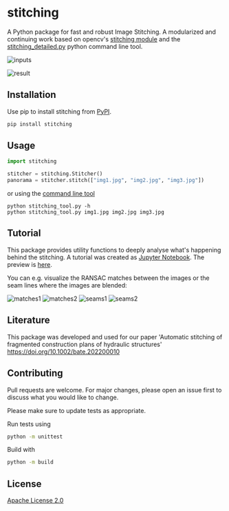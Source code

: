 # stitching

A Python package for fast and robust Image Stitching. A modularized and continuing work based on opencv's [stitching module](https://github.com/opencv/opencv/tree/4.x/modules/stitching) and the [stitching_detailed.py](https://github.com/opencv/opencv/blob/4.x/samples/python/stitching_detailed.py) python command line tool. 

![inputs](https://github.com/lukasalexanderweber/stitching_tutorial/blob/master/docs/static_files/inputs.png?raw=true) 

![result](https://github.com/lukasalexanderweber/stitching_tutorial/blob/master/docs/static_files/panorama.png?raw=true) 

## Installation

Use pip to install stitching from [PyPI](https://pypi.org/project/stitching/).

```bash
pip install stitching
```

## Usage

```python
import stitching

stitcher = stitching.Stitcher()
panorama = stitcher.stitch(["img1.jpg", "img2.jpg", "img3.jpg"])

```

or using the [command line tool](https://github.com/lukasalexanderweber/stitching/blob/main/stitching_tool.py)


```
python stitching_tool.py -h
python stitching_tool.py img1.jpg img2.jpg img3.jpg
```

## Tutorial

This package provides utility functions to deeply analyse what's happening behind the stitching. A tutorial was created as [Jupyter Notebook](https://github.com/lukasalexanderweber/stitching_tutorial). The preview is [here](https://github.com/lukasalexanderweber/stitching_tutorial/blob/master/docs/Stitching%20Tutorial.md).

You can e.g. visualize the RANSAC matches between the images or the seam lines where the images are blended:

![matches1](https://github.com/lukasalexanderweber/stitching_tutorial/blob/master/docs/static_files/matches1.png?raw=true) 
![matches2](https://github.com/lukasalexanderweber/stitching_tutorial/blob/master/docs/static_files/matches2.png?raw=true) 
![seams1](https://github.com/lukasalexanderweber/stitching_tutorial/blob/master/docs/static_files/seams1.png?raw=true) 
![seams2](https://github.com/lukasalexanderweber/stitching_tutorial/blob/master/docs/static_files/seams2.png?raw=true) 

## Literature

This package was developed and used for our paper 'Automatic stitching of fragmented construction plans of hydraulic structures' https://doi.org/10.1002/bate.202200010

## Contributing

Pull requests are welcome. For major changes, please open an issue first to discuss what you would like to change.

Please make sure to update tests as appropriate.

Run tests using

```bash
python -m unittest
```

Build with

```bash
python -m build
```

## License

[Apache License 2.0](https://github.com/lukasalexanderweber/lir/blob/main/LICENSE)

